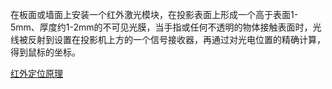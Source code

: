 在板面或墙面上安装一个红外激光模块，在投影表面上形成一个高于表面1-5mm、厚度约1-2mm的不可见光膜，当手指或任何不透明的物体接触表面时，光线被反射到设置在投影机上方的一个信号接收器，再通过对光电位置的精确计算，得到鼠标的坐标。

[红外定位原理](https://item.taobao.com/item.htm?spm=a230r.1.14.182.2hbG58&id=19270977189&ns=1&abbucket=1#detail)